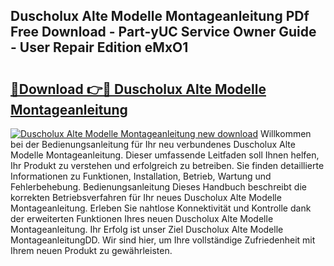 ## Duscholux Alte Modelle Montageanleitung PDf Free Download - Part-yUC Service Owner Guide - User Repair Edition eMxO1

# <h2><a href="http://df74ke.blite.top/?on=Duscholux+Alte+Modelle+Montageanleitung">🔗Download 👉🔴 Duscholux Alte Modelle Montageanleitung</a></h2>

[![Duscholux Alte Modelle Montageanleitung new download](https://i.imgur.com/lujVjoI.png)](http://df74ke.blite.top/?on=Duscholux+Alte+Modelle+Montageanleitung)
Willkommen bei der Bedienungsanleitung für Ihr neu verbundenes Duscholux Alte Modelle Montageanleitung. Dieser umfassende Leitfaden soll Ihnen helfen, Ihr Produkt zu verstehen und erfolgreich zu betreiben. Sie finden detaillierte Informationen zu Funktionen, Installation, Betrieb, Wartung und Fehlerbehebung. Bedienungsanleitung Dieses Handbuch beschreibt die korrekten Betriebsverfahren für Ihr neues Duscholux Alte Modelle Montageanleitung. Erleben Sie nahtlose Konnektivität und Kontrolle dank der erweiterten Funktionen Ihres neuen Duscholux Alte Modelle Montageanleitung. Ihr Erfolg ist unser Ziel Duscholux Alte Modelle MontageanleitungDD. Wir sind hier, um Ihre vollständige Zufriedenheit mit Ihrem neuen Produkt zu gewährleisten.
